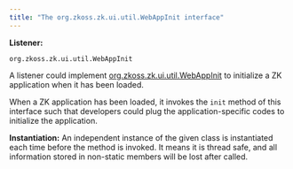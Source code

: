 ```yaml
---
title: "The org.zkoss.zk.ui.util.WebAppInit interface"
---
```


**Listener:**

`org.zkoss.zk.ui.util.WebAppInit`

A listener could implement
[org.zkoss.zk.ui.util.WebAppInit](https://www.zkoss.org/javadoc/latest/zk/org/zkoss/zk/ui/util/WebAppInit.html) to
initialize a ZK application when it has been loaded.

When a ZK application has been loaded, it invokes the `init` method of
this interface such that developers could plug the application-specific
codes to initialize the application.

**Instantiation:** An independent instance of the given class is
instantiated each time before the method is invoked. It means it is
thread safe, and all information stored in non-static members will be
lost after called.
